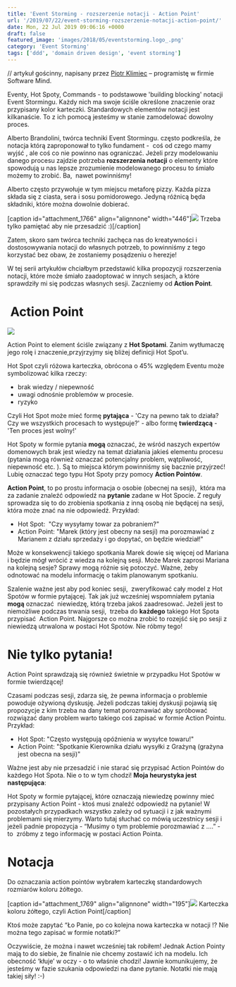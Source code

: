 ```yaml
---
title: 'Event Storming - rozszerzenie notacji - Action Point'
url: '/2019/07/22/event-storming-rozszerzenie-notacji-action-point/'
date: Mon, 22 Jul 2019 09:06:16 +0000
draft: false
featured_image: 'images/2018/05/eventstorming.logo_.png'
category: 'Event Storming'
tags: ['ddd', 'domain driven design', 'event storming']
---
```


// artykuł gościnny, napisany przez [Piotr Klimiec](https://www.linkedin.com/in/piotr-klimiec-621873b5/) – programistę w firmie Software Mind.

Eventy, Hot Spoty, Commands - to podstawowe 'building blocking' notacji Event Stormingu. Każdy nich ma swoje ściśle określone znaczenie oraz przypisany kolor karteczki. Standardowych elementów notacji jest kilkanaście. To z ich pomocą jesteśmy w stanie zamodelować dowolny proces.

Alberto Brandolini, twórca techniki Event Stormingu. często podkreśla, że notacja którą zaproponował to tylko fundament -  coś od czego mamy wyjść , ale coś co nie powinno nas ograniczać. Jeżeli przy modelowaniu danego procesu zajdzie potrzeba **rozszerzenia notacji** o elementy które spowodują u nas lepsze zrozumienie modelowanego procesu to śmiało możemy to zrobić. Ba,  nawet powinniśmy!

Alberto często przywołuje w tym miejscu metaforę pizzy. Każda pizza składa się z ciasta, sera i sosu pomidorowego. Jedyną różnicą będa składniki, które można dowolnie dobierać.

[caption id="attachment_1766" align="alignnone" width="446"][![](/images/2019/07/gordon-ramsey-pizza.jpg)](/images/2019/07/gordon-ramsey-pizza.jpg) Trzeba tylko pamiętać aby nie przesadzić :)[/caption]

Zatem, skoro sam twórca techniki zachęca nas do kreatywności i dostosowywania notacji do własnych potrzeb, to powinniśmy z tego korzystać bez obaw, że zostaniemy posądzeniu o herezje!

W tej serii artykułów chciałbym przedstawić kilka propozycji rozszerzenia notacji, które może śmiało zaadoptować w innych sesjach, a które sprawdziły mi się podczas własnych sesji. Zaczniemy od **Action Point**.

#  Action Point

[![](/images/2019/07/action-point.jpg)](/images/2019/07/action-point.jpg)

Action Point to element ściśle związany z **Hot Spotami**. Zanim wytłumaczę jego rolę i znaczenie,przyjrzyjmy się bliżej definicji Hot Spot’u.

Hot Spot czyli różowa karteczka, obrócona o 45% względem Eventu może symbolizować kilka rzeczy:

 *   brak wiedzy / niepewność
 *   uwagi odnośnie problemów w procesie.
 *   ryzyko

Czyli Hot Spot może mieć formę **pytająca** - 'Czy na pewno tak to działa? Czy we wszystkich procesach to występuje?' - albo formę **twierdzącą** - 'Ten proces jest wolny!'

Hot Spoty w formie pytania **mogą** oznaczać, że wśród naszych expertów domenowych brak jest wiedzy na temat działania jakieś elementu procesu (pytania mogą również oznaczać potencjalny problem, wątpliwość, niepewność etc. ). Są to miejsca którym powinniśmy się bacznie przyjrzeć!  Lubię oznaczać tego typu Hot Spoty przy pomocy **Action Pointów**.

**Action Point**, to po prostu informacja o osobie (obecnej na sesji),  która ma za zadanie znaleźć odpowiedź na **pytanie** zadane w Hot Spocie. Z reguły sprowadza się to do zrobienia spotkania z inną osobą nie będącej na sesji, która może znać na nie odpowiedź. Przykład:

 *   Hot Spot:  "Czy wysyłamy towar za pobraniem?"
 *   Action Point: "Marek (który jest obecny na sesji) ma porozmawiać z Marianem z działu sprzedaży i go dopytać, on będzie wiedział!"

Może w konsekwencji takiego spotkania Marek dowie się więcej od Mariana i będzie mógł wrócić z wiedza na kolejną sesji. Może Marek zaprosi Mariana na kolejną sesje? Sprawy mogą różnie się potoczyć. Ważne, żeby odnotować na modelu informację o takim planowanym spotkaniu.

Szalenie ważne jest aby pod koniec sesji,  zweryfikować cały model z Hot Spotów w formie pytającej. Tak jak już wcześniej wspomniałem pytania **mogą** oznaczać  niewiedzę, którą trzeba jakoś zaadresować. Jeżeli jest to niemożliwe podczas trwania sesji,  trzeba do **każdego** takiego Hot Spota przypisać  Action Point. Najgorsze co można zrobić to rozejść się po sesji z niewiedzą utrwalona w postaci Hot Spotów. Nie róbmy tego!

# Nie tylko pytania!

Action Point sprawdzają się również świetnie w przypadku Hot Spotów w formie twierdzącej!

Czasami podczas sesji, zdarza się, że pewna informacja o problemie powoduje ożywioną dyskusję. Jeżeli podczas takiej dyskusji pojawią się propozycje z kim trzeba na dany temat porozmawiać aby spróbować rozwiązać dany problem warto takiego coś zapisać w formie Action Pointu. Przykład:

 *   Hot Spot: "Często występują opóźnienia w wysyłce towaru!"
 *   Action Point: "Spotkanie Kierownika działu wysyłki z Grażyną (grażyna jest obecna na sesji)"

Ważne jest aby nie przesadzić i nie starać się przypisać Action Pointów do każdego Hot Spota.
Nie o to w tym chodzi! **Moja heurystyka jest następująca**:

Hot Spoty w formie pytającej, które oznaczają niewiedzę powinny mieć przypisany Action Point - ktoś musi znaleźć odpowiedź na pytanie! W pozostałych przypadkach wszystko zależy od sytuacji i z jak ważnymi problemami się mierzymy. Warto tutaj słuchać co mówią uczestnicy sesji i jeżeli padnie propozycja - “Musimy o tym problemie porozmawiać z ….” - to  zróbmy z tego informację w postaci Action Pointa.

# Notacja

Do oznaczania action pointów wybrałem karteczkę standardowych rozmiarów koloru żółtego.

[caption id="attachment_1769" align="alignnone" width="195"][![](/images/2019/07/yellow-cards.jpg)](/images/2019/07/yellow-cards.jpg) Karteczka koloru żółtego, czyli Action Point[/caption]

Ktoś może zapytać “Ło Panie, po co kolejna nowa karteczka w notacji !? Nie można tego zapisać w formie notatki?”

Oczywiście, że można i nawet wcześniej tak robiłem! Jednak Action Pointy mają to do siebie, że finalnie nie chcemy zostawić ich na modelu. Ich obecność ‘kłuje’ w oczy - o to właśnie chodzi! Jawnie komunikujemy, że jesteśmy w fazie szukania odpowiedzi na dane pytanie. Notatki nie mają takiej siły! :-)